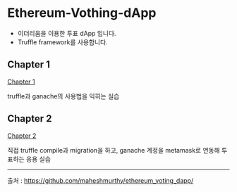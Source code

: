 # Ethereum-Vothing-dApp
- 이더리움을 이용한 투표 dApp 입니다.
- Truffle framework를 사용합니다.

## Chapter 1
[Chapter 1](./chapter1 "Chapter 1로 이동")

truffle과 ganache의 사용법을 익히는 실습

## Chapter 2
[Chapter 2](./chapter2 "Chapter 2로 이동")

직접 truffle compile과 migration을 하고, ganache 계정을 metamask로 연동해 투표하는 응용 실습

***
출처 : <https://github.com/maheshmurthy/ethereum_voting_dapp/>